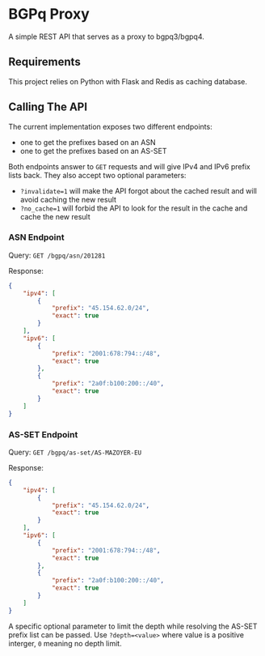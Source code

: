 # BGPq Proxy

A simple REST API that serves as a proxy to bgpq3/bgpq4.

## Requirements

This project relies on Python with Flask and Redis as caching database.

## Calling The API

The current implementation exposes two different endpoints:

* one to get the prefixes based on an ASN
* one to get the prefixes based on an AS-SET

Both endpoints answer to `GET` requests and will give IPv4 and IPv6 prefix
lists back. They also accept two optional parameters:

* `?invalidate=1` will make the API forgot about the cached result and will
  avoid caching the new result
* `?no_cache=1` will forbid the API to look for the result in the cache and
  cache the new result

### ASN Endpoint

Query: `GET /bgpq/asn/201281`

Response:

```json
{
    "ipv4": [
        {
            "prefix": "45.154.62.0/24",
            "exact": true
        }
    ],
    "ipv6": [
        {
            "prefix": "2001:678:794::/48",
            "exact": true
        },
        {
            "prefix": "2a0f:b100:200::/40",
            "exact": true
        }
    ]
}
```

### AS-SET Endpoint

Query: `GET /bgpq/as-set/AS-MAZOYER-EU`

Response:

```json
{
    "ipv4": [
        {
            "prefix": "45.154.62.0/24",
            "exact": true
        }
    ],
    "ipv6": [
        {
            "prefix": "2001:678:794::/48",
            "exact": true
        },
        {
            "prefix": "2a0f:b100:200::/40",
            "exact": true
        }
    ]
}
```

A specific optional parameter to limit the depth while resolving the AS-SET
prefix list can be passed. Use `?depth=<value>` where value is a positive
interger, `0` meaning no depth limit.